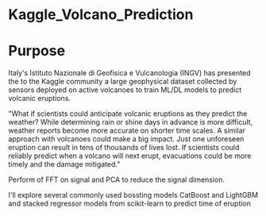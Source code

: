 # Kaggle_Volcano_Prediction

# Purpose

Italy's Istituto Nazionale di Geofisica e Vulcanologia (INGV) has presented the to the Kaggle community a large geophysical dataset collected by sensors deployed on active volcanoes to train ML/DL models to predict volcanic eruptions. 

"What if scientists could anticipate volcanic eruptions as they predict the weather? While determining rain or shine days in advance is more difficult, weather reports become more accurate on shorter time scales. A similar approach with volcanoes could make a big impact. Just one unforeseen eruption can result in tens of thousands of lives lost. If scientists could reliably predict when a volcano will next erupt, evacuations could be more timely and the damage mitigated."

Perform of FFT on signal and PCA to reduce the signal dimension.

I'll explore several commonly used bossting models CatBoost and LightGBM and stacked regressor models from scikit-learn to predict time of eruption
